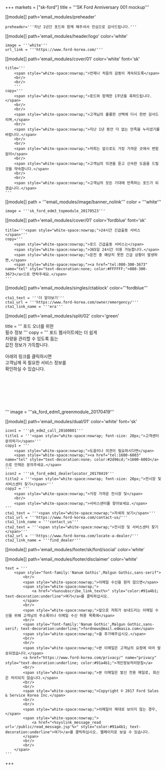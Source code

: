 +++
markets = ["sk-ford"]
title = '''SK Ford Anniversary 001 mockup'''

[[module]]
path='email_modules/preheader'

	preheader='''지난 1년간 포드와 함께 해주셔서 진심으로 감사드립니다.'''

[[module]]
path='email_modules/header/logo'
color='white'

	image = '''white'''
	url_link = '''https://www.ford-korea.com/'''


[[module]]
path='email_modules/cover/01'
color='white'
font='sk'

	title='''
		<span style="white-space:nowrap;">언제나 처음의 감동이 계속되도록</span>
		<br/>
		<br/>
		'''
	copy='''
		<span style="white-space:nowrap;">포드와 함께한 1주년을 축하드립니다.</span>
		<br/>
		<br/>
		<span style="white-space:nowrap;">고객님의 훌륭한 선택에 다시 한번 감사드리며,</span>
		<br/>
		<span style="white-space:nowrap;">지난 1년 동안 더 없는 만족을 누리셨기를 바랍니다.</span>
		<br/>
		<br/>
		<span style="white-space:nowrap;">저희는 앞으로도 가장 가까운 곳에서 변함없이</span>
		<br/>
		<span style="white-space:nowrap;">고객님의 의견을 듣고 신속한 도움을 드릴 것을 약속합니다.</span>
		<br/>
		<br/>
		<span style="white-space:nowrap;">고객님의 모든 기대에 만족하는 포드가 되겠습니다.</span>
	'''

[[module]]
path = '''email_modules/image/banner_nolink'''
color = '''white'''

	image = '''sk_ford_edm3_topmodule_20170523'''

[[module]]
path='email_modules/cover/01'
color='fordblue'
font='sk'

	title='''<span style="white-space:nowrap;">24시간 긴급출동 서비스</span>'''
	copy='''
		<span style="white-space:nowrap;">포드 긴급출동 서비스는</span> 
		<span style="white-space:nowrap;">365일 24시간 이용 가능합니다.</span>
		<span style="white-space:nowrap;">운전 중 예상치 못한 긴급 상황이 발생하면,</span>
		<span style="white-space:nowrap;"><a href="tel:080-300-3673" name="tel" style="text-decoration:none; color:#FFFFFF;">080-300-3673</a>으로 연락주세요.</span>
	'''

[[module]]
path='email_modules/singles/ctablock'
color='''fordblue'''

	cta1_text = '''더 알아보기'''
	cta1_url = '''https://www.ford-korea.com/owner/emergency/'''
	cta1_link_name = '''era'''

[[module]]
path='email_modules/split/02'
color='green'

title = '''
	<span style="white-space:nowrap;">포드 오너를 위한</span>
	<br/>
	<span style="white-space:nowrap;">필수 정보</span>
	'''
copy = '''
	<span style="white-space:nowrap;">포드 웹사이트에는 더 쉽게</span>
	<br/>
	<span style="white-space:nowrap;">차량을 관리할 수 있도록 돕는</span>
	<br/>
	<span style="white-space:nowrap;">값진 정보가 가득합니다.</span>
	<br/>
	<br/>
	<span style="white-space:nowrap;">아래의 링크를 클릭하시면</span>
	<br/>
	<span style="white-space:nowrap;">고객님께 꼭 필요한 서비스 정보를</span>
	<br/>
	<span style="white-space:nowrap;">확인하실 수 있습니다.</span>
	<br/>
	<ul style="margin: 20px; padding: 0;text-decoration:underline; color:#FFFFFF">
		<li>
			<a href="https://www.ford-korea.com/owner/warranty/" name="warranty" style="text-decoration:underline; color:#FFFFFF;font-family:'Nanum Gothic',Malgun Gothic,sans-serif;">
				<span style="white-space:nowrap;">보증 서비스</span>
			</a>
		</li>
		<li>
			<a href="https://www.ford-korea.com/owner/maintenance/" name="vehicle_maintenance" style="text-decoration:underline; color:#FFFFFF;font-family:'Nanum Gothic',Malgun Gothic,sans-serif;">
				<span style="white-space:nowrap;">차량 관리</span>
			</a>
		</li>
		<li>
			<a href="https://www.ford-korea.com/owner/genuine-service/" name="genuine_service" style="text-decoration:underline; color:#FFFFFF;font-family:'Nanum Gothic',Malgun Gothic,sans-serif;">
				<span style="white-space:nowrap;">전문가의 공인 서비스</span>
			</a>
		</li>
		<li>
			<a href="https://www.ford-korea.com/owner/recall-guidance/" name="recall_guidance" style="text-decoration:underline; color:#FFFFFF;font-family:'Nanum Gothic',Malgun Gothic,sans-serif;">
				<span style="white-space:nowrap;">리콜 안내</span>
			</a>
		</li>
	</ul>
	'''
	image = '''sk_ford_edm1_greenmodule_20170419'''

[[module]]
path='email_modules/dual/01'
color='white'
font='sk'

	icon1 = '''ph_edm2_call_20160801'''
	title1 = '''<span style="white-space:nowrap; font-size: 20px;">고객센터 문의하기</span>'''
	copy1 = '''
		<span style="white-space:nowrap;">도움이나 의견이 필요하시다면</span>
		<span style="white-space:nowrap;"><a href="tel:1600-6003" name="tel" style="text-decoration:none; color:#2d96cd;">1600-6003</a>으로 언제든 문의주세요.</span>
	'''
	icon2 = '''sk_ford_edm1_dealerlocator_20170419'''
	title2 = '''<span style="white-space:nowrap; font-size: 20px;">전시장 및 서비스센터 찾기</span>'''
	copy2 = '''
		<span style="white-space:nowrap;">가장 가까운 전시장 및</span>
		<br/>
		<span style="white-space:nowrap;">서비스센터를 찾아보세요.</span>
	'''
	cta1_text = '''<span style="white-space:nowrap;">자세히 보기</span>'''
	cta1_url = '''https://www.ford-korea.com/contact-us/'''
	cta1_link_name = '''contact_us'''
	cta2_text = '''<span style="white-space:nowrap;">전시장 및 서비스센터 찾기</span>'''
	cta2_url = '''https://www.ford-korea.com/locate-a-dealer/'''
	cta2_link_name = '''find_dealer'''

[[module]]
path='email_modules/footer/sk/ford/social'
color='white'

[[module]]
path='email_modules/footer/disclaimer'
color='white'

	text = '''
		<span style="font-family:'Nanum Gothic',Malgun Gothic,sans-serif">
			<br/>
			<span style="white-space:nowrap;">이메일 수신을 원치 않으면</span>
			<span style="white-space:nowrap;">
				<a href="<%unsubscribe_link_text%>" style="color:#91a4b1; text-decoration:underline">여기</a>를 클릭하십시오.
			</span>
			<br/>
			<span style="white-space:nowrap;">앞으로 저희가 보내드리는 이메일 수신을 위해 고객님의 주소록이나 이메일 수신 허용 목록에</span>
			<br/>
			<span style="font-family:'Nanum Gothic',Malgun Gothic,sans-serif; text-decoration:underline;">fordnews@mail.edmasia.com</span>
			<span style="white-space:nowrap;">을 추가해주십시오.</span>
			<br/>
			<br/>
			<span style="white-space:nowrap;">본 이메일은 고객님의 요청에 따라 발송되었습니다.</span>
			<a href="https://www.ford-korea.com/privacy/" name="privacy" style="text-decoration:underline; color:#91a4b1;">개인정보처리방침</a>
			<br/>
			<span style="white-space:nowrap;">본 이메일은 발신 전용 메일로, 회신은 처리되지 않습니다.</span>
			<br/>
			<br/>
			<span style="white-space:nowrap;">Copyright © 2017 Ford Sales & Service Korea Inc.</span>
			<br/>
			<br/>
			<span style="white-space:nowrap;">이메일이 제대로 보이지 않는 경우,</span> 
			<span style="white-space:nowrap;">
				<a href="<%syslink_message_read url='/public/read_message.jsp'%>" style="color:#91a4b1; text-decoration:underline">여기</a>를 클릭하십시오. 웹페이지로 보실 수 있습니다.
			</span>
			<br/>
			<br/>
		</span>
	'''

+++
